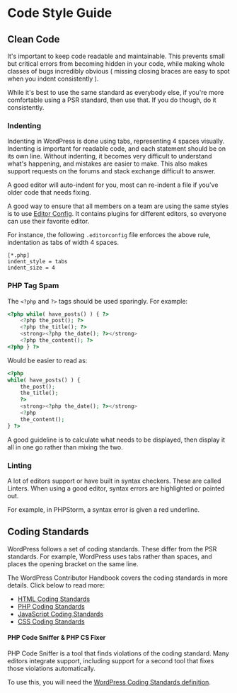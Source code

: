 # Code Style Guide

## Clean Code

It's important to keep code readable and maintainable. This prevents small but critical errors from becoming hidden in your code, while making whole classes of bugs incredibly obvious \( missing closing braces are easy to spot when you indent consistently \).

While it's best to use the same standard as everybody else, if you're more comfortable using a PSR standard, then use that. If you do though, do it consistently.

### Indenting

Indenting in WordPress is done using tabs, representing 4 spaces visually. Indenting is important for readable code, and each statement should be on its own line. Without indenting, it becomes very difficult to understand what's happening, and mistakes are easier to make. This also makes support requests on the forums and stack exchange difficult to answer.

A good editor will auto-indent for you, most can re-indent a file if you've older code that needs fixing.

A good way to ensure that all members on a team are using the same styles is to use [Editor Config](http://editorconfig.org). It contains plugins for different editors, so everyone can use their favorite editor.

For instance, the following `.editorconfig` file enforces the above rule, indentation as tabs of width 4 spaces.

```text
[*.php]
indent_style = tabs
indent_size = 4
```

### PHP Tag Spam

The `<?php` and `?>` tags should be used sparingly. For example:

```php
<?php while( have_posts() ) { ?>
    <?php the_post(); ?>
    <?php the_title(); ?>
    <strong><?php the_date(); ?></strong>
    <?php the_content(); ?>
<?php } ?>
```

Would be easier to read as:

```php
<?php
while( have_posts() ) {
    the_post();
    the_title();
    ?>
    <strong><?php the_date(); ?></strong>
    <?php
    the_content();
} ?>
```

A good guideline is to calculate what needs to be displayed, then display it all in one go rather than mixing the two.

### Linting

A lot of editors support or have built in syntax checkers. These are called Linters. When using a good editor, syntax errors are highlighted or pointed out.

For example, in PHPStorm, a syntax error is given a red underline.

## Coding Standards

WordPress follows a set of coding standards. These differ from the PSR standards. For example, WordPress uses tabs rather than spaces, and places the opening bracket on the same line.

The WordPress Contributor Handbook covers the coding standards in more details. Click below to read more:

* [HTML Coding Standards](http://make.wordpress.org/core/handbook/coding-standards/html/)
* [PHP Coding Standards](http://make.wordpress.org/core/handbook/coding-standards/php/)
* [JavaScript Coding Standards](http://make.wordpress.org/core/handbook/coding-standards/javascript/)
* [CSS Coding Standards](http://make.wordpress.org/core/handbook/coding-standards/css/)

#### PHP Code Sniffer & PHP CS Fixer

PHP Code Sniffer is a tool that finds violations of the coding standard. Many editors integrate support, including support for a second tool that fixes those violations automatically.

To use this, you will need the [WordPress Coding Standards definition](https://github.com/WordPress-Coding-Standards/WordPress-Coding-Standards).

